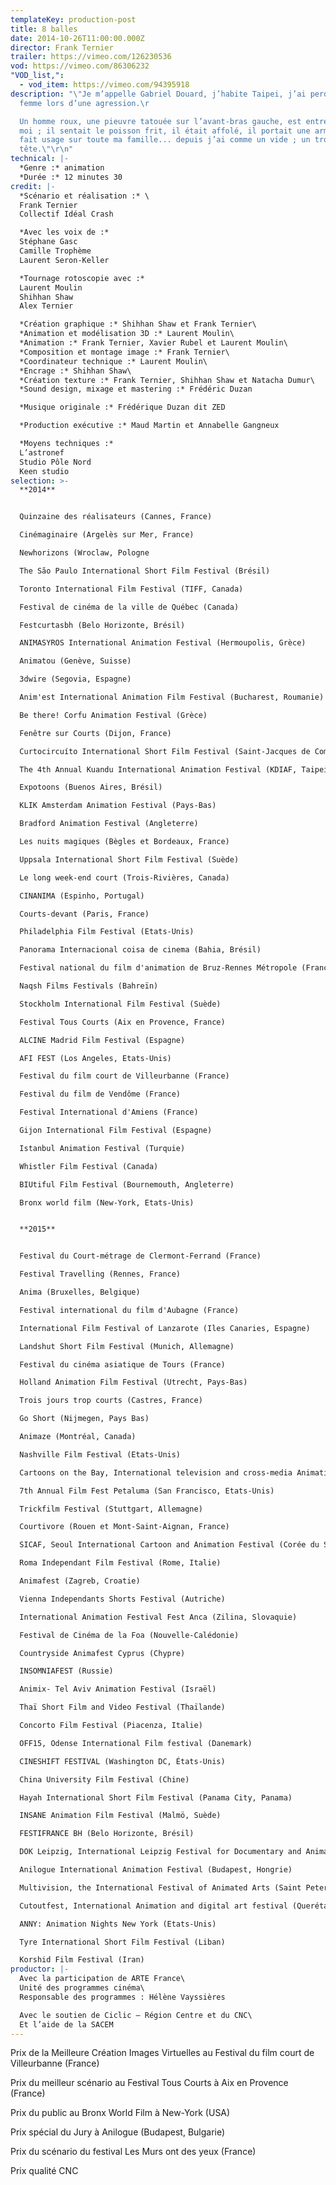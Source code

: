 ```yaml
---
templateKey: production-post
title: 8 balles
date: 2014-10-26T11:00:00.000Z
director: Frank Ternier
trailer: https://vimeo.com/126230536
vod: https://vimeo.com/86306232
"VOD_list,":
  - vod_item: https://vimeo.com/94395918
description: "\"Je m’appelle Gabriel Douard, j’habite Taipei, j’ai perdu ma
  femme lors d’une agression.\r

  Un homme roux, une pieuvre tatouée sur l’avant-bras gauche, est entré chez
  moi ; il sentait le poisson frit, il était affolé, il portait une arme ; il en
  fait usage sur toute ma famille... depuis j’ai comme un vide ; un trou dans la
  tête.\"\r\n"
technical: |-
  *Genre :* animation
  *Durée :* 12 minutes 30
credit: |-
  *Scénario et réalisation :* \
  Frank Ternier
  Collectif Idéal Crash 

  *Avec les voix de :*
  Stéphane Gasc
  Camille Trophème
  Laurent Seron-Keller

  *Tournage rotoscopie avec :*
  Laurent Moulin
  Shihhan Shaw
  Alex Ternier

  *Création graphique :* Shihhan Shaw et Frank Ternier\
  *Animation et modélisation 3D :* Laurent Moulin\
  *Animation :* Frank Ternier, Xavier Rubel et Laurent Moulin\
  *Composition et montage image :* Frank Ternier\
  *Coordinateur technique :* Laurent Moulin\
  *Encrage :* Shihhan Shaw\
  *Création texture :* Frank Ternier, Shihhan Shaw et Natacha Dumur\
  *Sound design, mixage et mastering :* Frédéric Duzan 

  *Musique originale :* Frédérique Duzan dit ZED

  *Production exécutive :* Maud Martin et Annabelle Gangneux

  *Moyens techniques :* 
  L’astronef
  Studio Pôle Nord
  Keen studio
selection: >-
  **2014**


  Quinzaine des réalisateurs (Cannes, France)

  Cinémaginaire (Argelès sur Mer, France) 

  Newhorizons (Wroclaw, Pologne 

  The São Paulo International Short Film Festival (Brésil) 

  Toronto International Film Festival (TIFF, Canada)

  Festival de cinéma de la ville de Québec (Canada)

  Festcurtasbh (Belo Horizonte, Brésil)

  ANIMASYROS International Animation Festival (Hermoupolis, Grèce)

  Animatou (Genève, Suisse)

  3dwire (Segovia, Espagne)

  Anim'est International Animation Film Festival (Bucharest, Roumanie)

  Be there! Corfu Animation Festival (Grèce)

  Fenêtre sur Courts (Dijon, France)

  Curtocircuíto International Short Film Festival (Saint-Jacques de Compostelle, Espagne) 

  The 4th Annual Kuandu International Animation Festival (KDIAF, Taipei, Taiwan) 

  Expotoons (Buenos Aires, Brésil) 

  KLIK Amsterdam Animation Festival (Pays-Bas)

  Bradford Animation Festival (Angleterre)

  Les nuits magiques (Bègles et Bordeaux, France)

  Uppsala International Short Film Festival (Suède)

  Le long week-end court (Trois-Rivières, Canada)

  CINANIMA (Espinho, Portugal)

  Courts-devant (Paris, France) 

  Philadelphia Film Festival (Etats-Unis)

  Panorama Internacional coisa de cinema (Bahia, Brésil)

  Festival national du film d'animation de Bruz-Rennes Métropole (France)

  Naqsh Films Festivals (Bahreïn) 

  Stockholm International Film Festival (Suède)

  Festival Tous Courts (Aix en Provence, France)

  ALCINE Madrid Film Festival (Espagne)

  AFI FEST (Los Angeles, Etats-Unis)

  Festival du film court de Villeurbanne (France) 

  Festival du film de Vendôme (France)

  Festival International d'Amiens (France) 

  Gijon International Film Festival (Espagne)

  Istanbul Animation Festival (Turquie)

  Whistler Film Festival (Canada)

  BIUtiful Film Festival (Bournemouth, Angleterre)

  Bronx world film (New-York, Etats-Unis)


  **2015**


  Festival du Court-métrage de Clermont-Ferrand (France)

  Festival Travelling (Rennes, France)

  Anima (Bruxelles, Belgique)

  Festival international du film d'Aubagne (France)

  International Film Festival of Lanzarote (Iles Canaries, Espagne)

  Landshut Short Film Festival (Munich, Allemagne)

  Festival du cinéma asiatique de Tours (France) 

  Holland Animation Film Festival (Utrecht, Pays-Bas)

  Trois jours trop courts (Castres, France)

  Go Short (Nijmegen, Pays Bas)

  Animaze (Montréal, Canada)

  Nashville Film Festival (Etats-Unis)

  Cartoons on the Bay, International television and cross-media Animation Festival (Venise, Italie)

  7th Annual Film Fest Petaluma (San Francisco, Etats-Unis) 

  Trickfilm Festival (Stuttgart, Allemagne) 

  Courtivore (Rouen et Mont-Saint-Aignan, France)

  SICAF, Seoul International Cartoon and Animation Festival (Corée du Sud)

  Roma Independant Film Festival (Rome, Italie)

  Animafest (Zagreb, Croatie)

  Vienna Independants Shorts Festival (Autriche)

  International Animation Festival Fest Anca (Zilina, Slovaquie) 

  Festival de Cinéma de la Foa (Nouvelle-Calédonie)

  Countryside Animafest Cyprus (Chypre)

  INSOMNIAFEST (Russie)

  Animix- Tel Aviv Animation Festival (Israël)

  Thaï Short Film and Video Festival (Thaïlande)

  Concorto Film Festival (Piacenza, Italie)

  OFF15, Odense International Film festival (Danemark)

  CINESHIFT FESTIVAL (Washington DC, États-Unis)

  China University Film Festival (Chine)

  Hayah International Short Film Festival (Panama City, Panama)

  INSANE Animation Film Festival (Malmö, Suède)

  FESTIFRANCE BH (Belo Horizonte, Brésil)

  DOK Leipzig, International Leipzig Festival for Documentary and Animated Film (Leipzig, Allemagne)

  Anilogue International Animation Festival (Budapest, Hongrie)

  Multivision, the International Festival of Animated Arts (Saint Petersbourg, Russie)

  Cutoutfest, International Animation and digital art festival (Querétaro, Mexique)

  ANNY: Animation Nights New York (Etats-Unis)

  Tyre International Short Film Festival (Liban)

  Korshid Film Festival (Iran)
productor: |-
  Avec la participation de ARTE France\
  Unité des programmes cinéma\
  Responsable des programmes : Hélène Vayssières

  Avec le soutien de Ciclic – Région Centre et du CNC\
  Et l’aide de la SACEM
---
```

Prix de la Meilleure Création Images Virtuelles au Festival du film court de Villeurbanne (France)

Prix du meilleur scénario au Festival Tous Courts à Aix en Provence (France)

Prix du public au Bronx World Film à New-York (USA)

Prix spécial du Jury à Anilogue (Budapest, Bulgarie) 

Prix du scénario du festival Les Murs ont des yeux (France) 

Prix qualité CNC